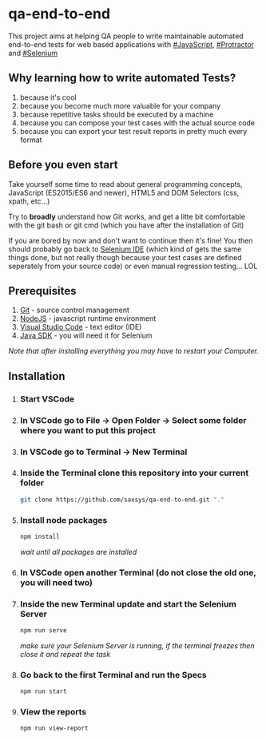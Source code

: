 # qa-end-to-end
This project aims at helping QA people to write maintainable automated end-to-end tests for web based applications with [#JavaScript](https://www.w3schools.com/js/default.asp), [#Protractor](https://www.protractortest.org) and [#Selenium](https://www.seleniumhq.org/projects/webdriver)

## Why learning how to write automated Tests?
1. because it's cool
2. because you become much more valuable for your company
3. because repetitive tasks should be executed by a machine
4. because you can compose your test cases with the actual source code
5. because you can export your test result reports in pretty much every format

## Before you even start
Take yourself some time to read about general programming concepts, JavaScript (ES2015/ES6 and newer), HTML5 and DOM Selectors (css, xpath, etc...)

Try to **broadly** understand how Git works, and get a litte bit comfortable with the git bash or git cmd (which you have after the installation of Git)

If you are bored by now and don't want to continue then it's fine! You then should probably go back to [Selenium IDE](https://www.seleniumhq.org/projects/ide/) (which kind of gets the same things done, but not really though because your test cases are defined seperately from your source code) or even manual regression testing... LOL

## Prerequisites
1. [Git](https://git-scm.com/) - source control management
2. [NodeJS](https://nodejs.org/en/) - javascript runtime environment
3. [Visual Studio Code](https://code.visualstudio.com/) - text editor (IDE)
4. [Java SDK](https://www.oracle.com/technetwork/java/javase/downloads/jdk8-downloads-2133151.html) - you will need it for Selenium

*Note that after installing everything you may have to restart your Computer.*

## Installation
1. ### Start VSCode

2. ### In VSCode go to File -> Open Folder -> Select some folder where you want to put this project

3. ### In VSCode go to Terminal -> New Terminal

4. ### Inside the Terminal clone this repository into your current folder
    ```sh
    git clone https://github.com/saxsys/qa-end-to-end.git "."
    ```

5. ### Install node packages
    ```sh
    npm install
    ```
    *wait until all packages are installed*

6. ### In VSCode open another Terminal (do not close the old one, you will need two)

7. ### Inside the new Terminal update and start the Selenium Server
    ```sh
    npm run serve
    ```
    *make sure your Selenium Server is running, if the terminal freezes then close it and repeat the task*

8. ### Go back to the first Terminal and run the Specs
    ```sh
    npm run start
    ```

9. ### View the reports
    ```sh
    npm run view-report
    ```
